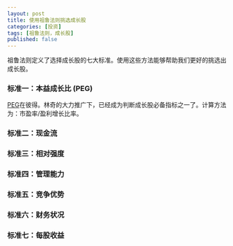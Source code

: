 ```yaml
---
layout: post
title: 使用祖鲁法则挑选成长股
categories: [投资]
tags: [祖鲁法则，成长股]
published: false
---
```

祖鲁法则定义了选择成长股的七大标准。使用这些方法能够帮助我们更好的挑选出成长股。
<!--more-->

### 标准一：本益成长比 (PEG)
[PEG](http://zh.wikipedia.org/wiki/PEG)在彼得。林奇的大力推广下，已经成为判断成长股必备指标之一了。计算方法为：市盈率/盈利增长比率。


### 标准二：现金流

### 标准三：相对强度

### 标准四：管理能力

### 标准五：竞争优势

### 标准六：财务状况

### 标准七：每股收益

